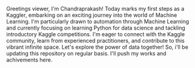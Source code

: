 Greetings viewer, I'm Chandraprakash! Today marks my first steps as a Kaggler, embarking on an exciting journey into the world of Machine Learning. I'm particularly drawn to automation through Machine Learning and currently focusing on learning Python for data science and tackling introductory Kaggle competitions.
I'm eager to connect with the Kaggle community, learn from experienced practitioners, and contribute to this vibrant infinite space. Let's explore the power of data together!
So, i'll be updating this repository on regular basis. I'll push my works and achivements here.
